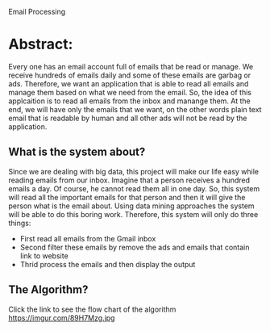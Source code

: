 Email Processing
# Abstract:
Every one has an email account full of emails that be read or manage. We receive hundreds of emails daily and some of these emails are garbag or ads. Therefore, we want an application that is able to read all emails and manage them based on what we need from the email. So, the idea of this applcaition is to read all emails from the inbox and manange them. At the end, we will have only the emails that we want, on the other words plain text email that is readable by human and all other ads will not be read by the application.

## What is the system about?
Since we are dealing with big data, this project will make our life easy while reading emails from our inbox. Imagine that a person receives a hundred emails a day. Of course, he cannot read them all in one day. So, this system will read all the important emails for that person and then it will give the person what is the email about. Using data mining approaches the system will be able to do this boring work. Therefore, this system will only do three things:

- First read all emails from the Gmail inbox
- Second filter these emails by remove the ads and emails that contain link to website
- Thrid process the emails and then display the output
## The Algorithm?
Click the link to see the flow chart of the algorithm
https://imgur.com/89H7Mzg.jpg
